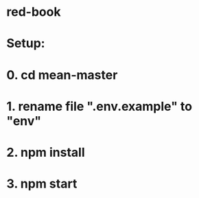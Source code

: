# red-book
# Setup:
# 0. cd mean-master
# 1. rename file ".env.example" to "env" 
# 2. npm install
# 3. npm start 
